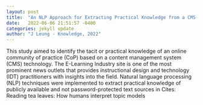 ```yaml
---
layout: post
title:  "An NLP Approach for Extracting Practical Knowledge from a CMS-Based Community of Practice in E-Learning"
date:   2022-06-06 21:51:57 -0400
categories: jekyll update
author: "J Leung - Knowledge, 2022"
---
```

This study aimed to identify the tacit or practical knowledge of an online community of practice (CoP) based on a content management system (CMS) technology. The E-Learning Industry site is one of the most prominent news outlets that provides instructional design and technology (IDT) practitioners with insights into the field. Natural language processing (NLP) techniques were implemented to extract practical knowledge of publicly available and not password-protected text sources in 
Cites: Reading tea leaves: How humans interpret topic models